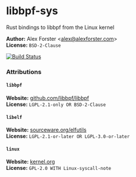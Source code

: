 # libbpf-sys

Rust bindings to libbpf from the Linux kernel

**Author:** Alex Forster \<alex@alexforster.com\><br/>
**License:** `BSD-2-Clause`

[![Build Status](https://travis-ci.org/alexforster/libbpf-sys.svg?branch=master)](https://travis-ci.org/alexforster/libbpf-sys)

### Attributions

#### `libbpf`

**Website:** [github.com/libbpf/libbpf](https://github.com/libbpf/libbpf/)<br/>
**License:** `LGPL-2.1-only OR BSD-2-Clause`

#### `libelf`

**Website:** [sourceware.org/elfutils](https://sourceware.org/elfutils/)<br/>
**License:** `LGPL-2.1-or-later OR LGPL-3.0-or-later`

#### `linux`

**Website:** [kernel.org](https://www.kernel.org/)<br/>
**License:** `GPL-2.0 WITH Linux-syscall-note`
